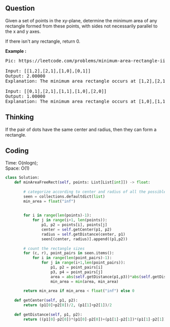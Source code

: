 ## Question
Given a set of points in the xy-plane, determine the minimum area of any rectangle formed from these points, with sides not necessarily parallel to the x and y axes.<br>

If there isn't any rectangle, return 0. </br>

**Example :**   
<pre>
Pic: https://leetcode.com/problems/minimum-area-rectangle-ii/description/

Input: [[1,2],[2,1],[1,0],[0,1]]
Output: 2.00000
Explanation: The minimum area rectangle occurs at [1,2],[2,1],[1,0],[0,1], with an area of 2.

Input: [[0,1],[2,1],[1,1],[1,0],[2,0]]
Output: 1.00000
Explanation: The minimum area rectangle occurs at [1,0],[1,1],[2,1],[2,0], with an area of 1.
</pre>

## Thinking
If the pair of dots have the same center and radius, then they can form  a rectangle.

## Coding
Time: O(nlogn); </br>
Space: O(1)
```python
class Solution:
    def minAreaFreeRect(self, points: List[List[int]]) -> float:
        
        # categorize according to center and radius of all the possible 2 point combination
        seen = collections.defaultdict(list)
        min_area = float("inf")
        
        
        for i in range(len(points)-1):
            for j in range(i+1, len(points)):
                p1, p2 = points[i], points[j]
                center = self.getCenter(p1, p2)
                radius = self.getDistance(center, p1)
                seen[(center, radius)].append((p1,p2))
                
        # count the rectangle sizes
        for (c, r), point_pairs in seen.items():
            for i in range(len(point_pairs)-1):
                for j in range(i+1,len(point_pairs)):
                    p1, p2 = point_pairs[i]
                    p3, p4 = point_pairs[j]
                    area = abs(self.getDistance(p1,p3))*abs(self.getDistance(p1,p4))
                    min_area = min(area, min_area)
                    
        return min_area if min_area < float("inf") else 0
    
    def getCenter(self, p1, p2):
        return (p1[0]+p2[0])/2, (p1[1]+p2[1])/2
    
    def getDistance(self, p1, p2):
        return ((p1[0]-p2[0])*(p1[0]-p2[0])+(p1[1]-p2[1])*(p1[1]-p2[1]))**(1/2)
        
```


